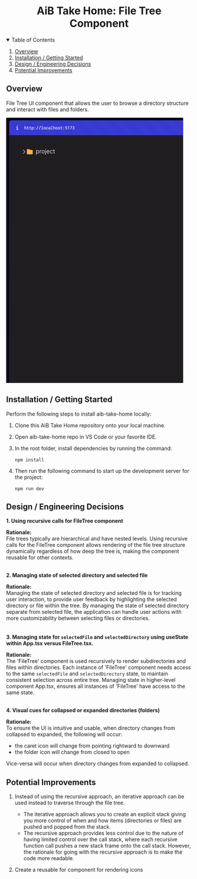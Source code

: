 <p align="center">
  <h1 align="center"><b>AiB Take Home: File Tree Component</b></h1>
</p>
  
<!-- TABLE OF CONTENTS -->
<details open="open">
  <summary>Table of Contents</summary>
  <ol>
    <li><a href="#overview">Overview</a></li>
    <li><a href="#installation--getting-started">Installation / Getting Started</a></li>
    <li><a href="#design--engineering-decisions">Design / Engineering Decisions</a></li>
    <li><a href="#potential-improvements">Potential Improvements</a></li>
  </ol>
</details>

## <b>Overview</b>

<p align="left">
File Tree UI component that allows the user to browse a directory structure and interact with files and folders.
</p>

![Animated GIF](./src/media/file-tree-2.gif)

## <b>Installation / Getting Started</b>

Perform the following steps to install aib-take-home locally:

1. Clone this AiB Take Home repository onto your local machine.
2. Open aib-take-home repo in VS Code or your favorite IDE.
3. In the root folder, install dependencies by running the command:

   ```
   npm install
   ```

4. Then run the following command to start up the development server for the project:
   ```
   npm run dev
   ```

## <b>Design / Engineering Decisions</b>

**1. Using recursive calls for FileTree component**

**Rationale:**<br> File trees typically are hierarchical and have nested levels. Using recursive calls for the FileTree component allows rendering of the file tree structure dynamically regardless of how deep the tree is, making the component reusable for other contexts.
<br>
<br>

**2. Managing state of selected directory and selected file**

**Rationale:**<br> Managing the state of selected directory and selected file is for tracking user interaction, to provide user feedback by highlighting the selected directory or file within the tree. By managing the state of selected directory separate from selected file, the application can handle user actions with more customizability between selecting files or directories.  
<br>
<br>
**3. Managing state for `selectedFile` and `selectedDirectory` using useState within App.tsx versus FileTree.tsx.**

**Rationale:**<br> The 'FileTree' component is used recursively to render subdirectories and files within directories. Each instance of 'FileTree' component needs access to the same `selectedFile` and `selectedDirectory` state, to maintain consistent selection across entire tree. Managing state in higher-level component App.tsx, ensures all instances of 'FileTree' have access to the same state.
<br>
<br>

**4. Visual cues for collapsed or expanded directories (folders)**

**Rationale:**<br> To ensure the UI is intuitive and usable, when directory changes from collapsed to expanded, the following will occur:

- the caret icon will change from pointing rightward to downward
- the folder icon will change from closed to open

Vice-versa will occur when directory changes from expanded to collapsed.

## <b>Potential Improvements</b>

1. Instead of using the recursive approach, an iterative approach can be used instead to traverse through the file tree.

   - The iterative approach allows you to create an explicit stack giving you more control of when and how items (directories or files) are pushed and popped from the stack.
   - The recursive approach provides less control due to the nature of having limited control over the call stack, where each recursive function call pushes a new stack frame onto the call stack. However,  
     the rationale for going with the recursive approach is to make the code more readable.

2. Create a reusable for component for rendering icons
